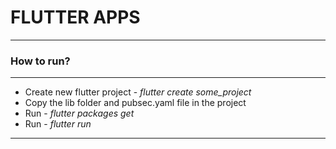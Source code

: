 # FLUTTER APPS

<hr>

### How to run?
<hr>

- Create new flutter project - _flutter create some_project_
- Copy the lib folder and pubsec.yaml file in the project
- Run - _flutter packages get_
- Run - _flutter run_
<hr>